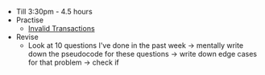 - Till 3:30pm - 4.5 hours
- Practise
	- [Invalid Transactions](https://leetcode.com/problems/invalid-transactions/)
- Revise
	- Look at 10 questions I've done in the past week -> mentally write down the pseudocode for these questions -> write down edge cases for that problem -> check if